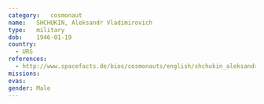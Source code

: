 ```yaml
---
category:	cosmonaut
name:	SHCHUKIN, Aleksandr Vladimirovich 
type:	military
dob:	1946-01-19
country:
  - URS
references:
  - http://www.spacefacts.de/bios/cosmonauts/english/shchukin_aleksandr.htm
missions:
evas:
gender:	Male
---
```

